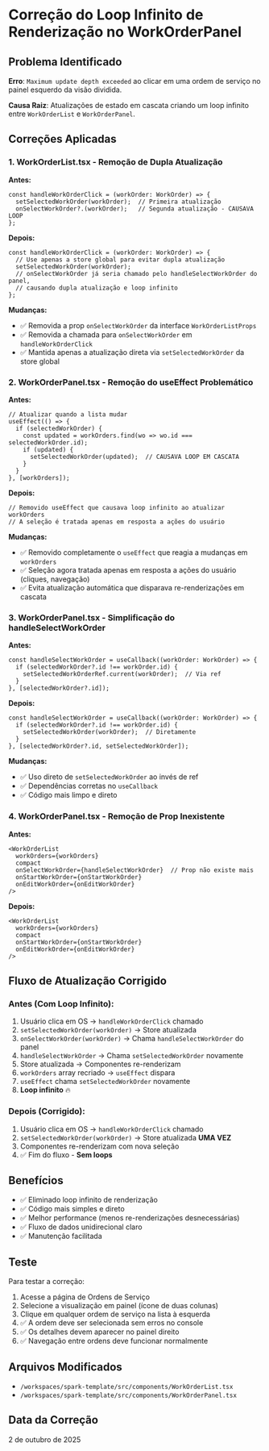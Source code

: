 # Correção do Loop Infinito de Renderização no WorkOrderPanel

## Problema Identificado

**Erro**: `Maximum update depth exceeded` ao clicar em uma ordem de serviço no painel esquerdo da visão dividida.

**Causa Raiz**: Atualizações de estado em cascata criando um loop infinito entre `WorkOrderList` e `WorkOrderPanel`.

## Correções Aplicadas

### 1. WorkOrderList.tsx - Remoção de Dupla Atualização

**Antes:**
```tsx
const handleWorkOrderClick = (workOrder: WorkOrder) => {
  setSelectedWorkOrder(workOrder);  // Primeira atualização
  onSelectWorkOrder?.(workOrder);   // Segunda atualização - CAUSAVA LOOP
};
```

**Depois:**
```tsx
const handleWorkOrderClick = (workOrder: WorkOrder) => {
  // Use apenas a store global para evitar dupla atualização
  setSelectedWorkOrder(workOrder);
  // onSelectWorkOrder já seria chamado pelo handleSelectWorkOrder do panel,
  // causando dupla atualização e loop infinito
};
```

**Mudanças:**
- ✅ Removida a prop `onSelectWorkOrder` da interface `WorkOrderListProps`
- ✅ Removida a chamada para `onSelectWorkOrder` em `handleWorkOrderClick`
- ✅ Mantida apenas a atualização direta via `setSelectedWorkOrder` da store global

### 2. WorkOrderPanel.tsx - Remoção do useEffect Problemático

**Antes:**
```tsx
// Atualizar quando a lista mudar
useEffect(() => {
  if (selectedWorkOrder) {
    const updated = workOrders.find(wo => wo.id === selectedWorkOrder.id);
    if (updated) {
      setSelectedWorkOrder(updated);  // CAUSAVA LOOP EM CASCATA
    }
  }
}, [workOrders]);
```

**Depois:**
```tsx
// Removido useEffect que causava loop infinito ao atualizar workOrders
// A seleção é tratada apenas em resposta a ações do usuário
```

**Mudanças:**
- ✅ Removido completamente o `useEffect` que reagia a mudanças em `workOrders`
- ✅ Seleção agora tratada apenas em resposta a ações do usuário (cliques, navegação)
- ✅ Evita atualização automática que disparava re-renderizações em cascata

### 3. WorkOrderPanel.tsx - Simplificação do handleSelectWorkOrder

**Antes:**
```tsx
const handleSelectWorkOrder = useCallback((workOrder: WorkOrder) => {
  if (selectedWorkOrder?.id !== workOrder.id) {
    setSelectedWorkOrderRef.current(workOrder);  // Via ref
  }
}, [selectedWorkOrder?.id]);
```

**Depois:**
```tsx
const handleSelectWorkOrder = useCallback((workOrder: WorkOrder) => {
  if (selectedWorkOrder?.id !== workOrder.id) {
    setSelectedWorkOrder(workOrder);  // Diretamente
  }
}, [selectedWorkOrder?.id, setSelectedWorkOrder]);
```

**Mudanças:**
- ✅ Uso direto de `setSelectedWorkOrder` ao invés de ref
- ✅ Dependências corretas no `useCallback`
- ✅ Código mais limpo e direto

### 4. WorkOrderPanel.tsx - Remoção de Prop Inexistente

**Antes:**
```tsx
<WorkOrderList
  workOrders={workOrders}
  compact
  onSelectWorkOrder={handleSelectWorkOrder}  // Prop não existe mais
  onStartWorkOrder={onStartWorkOrder}
  onEditWorkOrder={onEditWorkOrder}
/>
```

**Depois:**
```tsx
<WorkOrderList
  workOrders={workOrders}
  compact
  onStartWorkOrder={onStartWorkOrder}
  onEditWorkOrder={onEditWorkOrder}
/>
```

## Fluxo de Atualização Corrigido

### Antes (Com Loop Infinito):
1. Usuário clica em OS → `handleWorkOrderClick` chamado
2. `setSelectedWorkOrder(workOrder)` → Store atualizada
3. `onSelectWorkOrder(workOrder)` → Chama `handleSelectWorkOrder` do panel
4. `handleSelectWorkOrder` → Chama `setSelectedWorkOrder` novamente
5. Store atualizada → Componentes re-renderizam
6. `workOrders` array recriado → `useEffect` dispara
7. `useEffect` chama `setSelectedWorkOrder` novamente
8. **Loop infinito** 🔥

### Depois (Corrigido):
1. Usuário clica em OS → `handleWorkOrderClick` chamado
2. `setSelectedWorkOrder(workOrder)` → Store atualizada **UMA VEZ**
3. Componentes re-renderizam com nova seleção
4. ✅ Fim do fluxo - **Sem loops**

## Benefícios

- ✅ Eliminado loop infinito de renderização
- ✅ Código mais simples e direto
- ✅ Melhor performance (menos re-renderizações desnecessárias)
- ✅ Fluxo de dados unidirecional claro
- ✅ Manutenção facilitada

## Teste

Para testar a correção:

1. Acesse a página de Ordens de Serviço
2. Selecione a visualização em painel (ícone de duas colunas)
3. Clique em qualquer ordem de serviço na lista à esquerda
4. ✅ A ordem deve ser selecionada sem erros no console
5. ✅ Os detalhes devem aparecer no painel direito
6. ✅ Navegação entre ordens deve funcionar normalmente

## Arquivos Modificados

- `/workspaces/spark-template/src/components/WorkOrderList.tsx`
- `/workspaces/spark-template/src/components/WorkOrderPanel.tsx`

## Data da Correção

2 de outubro de 2025
